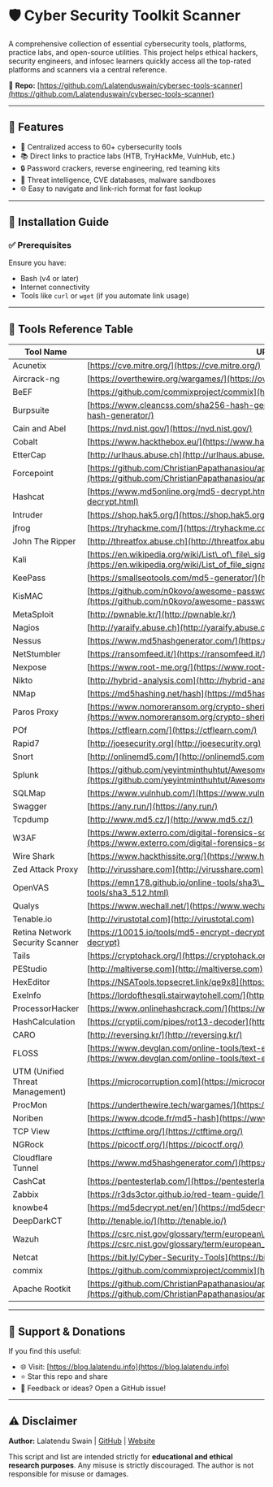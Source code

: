 # 🛡️ Cyber Security Toolkit Scanner

A comprehensive collection of essential cybersecurity tools, platforms, practice labs, and open-source utilities. This project helps ethical hackers, security engineers, and infosec learners quickly access all the top-rated platforms and scanners via a central reference.

📁 **Repo:** [https://github.com/Lalatenduswain/cybersec-tools-scanner](https://github.com/Lalatenduswain/cybersec-tools-scanner)

---

## 📌 Features

- 🚀 Centralized access to 60+ cybersecurity tools
- 📚 Direct links to practice labs (HTB, TryHackMe, VulnHub, etc.)
- 🔒 Password crackers, reverse engineering, red teaming kits
- 🧠 Threat intelligence, CVE databases, malware sandboxes
- 🌐 Easy to navigate and link-rich format for fast lookup

---

## 📖 Installation Guide

### ✅ Prerequisites

Ensure you have:
- Bash (v4 or later)
- Internet connectivity
- Tools like `curl` or `wget` (if you automate link usage)

---

## 🧰 Tools Reference Table

| Tool Name                       | URL                                                                                                                                                                                   |
| ------------------------------- | ------------------------------------------------------------------------------------------------------------------------------------------------------------------------------------- |
| Acunetix                        | [https://cve.mitre.org/](https://cve.mitre.org/)                                                                                                                                      |
| Aircrack-ng                     | [https://overthewire.org/wargames/](https://overthewire.org/wargames/)                                                                                                                |
| BeEF                            | [https://github.com/commixproject/commix](https://github.com/commixproject/commix)                                                                                                    |
| Burpsuite                       | [https://www.cleancss.com/sha256-hash-generator/](https://www.cleancss.com/sha256-hash-generator/)                                                                                    |
| Cain and Abel                   | [https://nvd.nist.gov/](https://nvd.nist.gov/)                                                                                                                                        |
| Cobalt                          | [https://www.hackthebox.eu/](https://www.hackthebox.eu/)                                                                                                                              |
| EtterCap                        | [http://urlhaus.abuse.ch](http://urlhaus.abuse.ch)                                                                                                                                    |
| Forcepoint                      | [https://github.com/ChristianPapathanasiou/apache-rootkit](https://github.com/ChristianPapathanasiou/apache-rootkit)                                                                  |
| Hashcat                         | [https://www.md5online.org/md5-decrypt.html](https://www.md5online.org/md5-decrypt.html)                                                                                              |
| Intruder                        | [https://shop.hak5.org/](https://shop.hak5.org/)                                                                                                                                      |
| jfrog                           | [https://tryhackme.com/](https://tryhackme.com/)                                                                                                                                      |
| John The Ripper                 | [http://threatfox.abuse.ch](http://threatfox.abuse.ch)                                                                                                                                |
| Kali                            | [https://en.wikipedia.org/wiki/List\_of\_file\_signatures](https://en.wikipedia.org/wiki/List_of_file_signatures)                                                                     |
| KeePass                         | [https://smallseotools.com/md5-generator/](https://smallseotools.com/md5-generator/)                                                                                                  |
| KisMAC                          | [https://github.com/n0kovo/awesome-password-cracking?tab=readme-ov-file](https://github.com/n0kovo/awesome-password-cracking?tab=readme-ov-file)                                      |
| MetaSploit                      | [http://pwnable.kr/](http://pwnable.kr/)                                                                                                                                              |
| Nagios                          | [http://yaraify.abuse.ch](http://yaraify.abuse.ch)                                                                                                                                    |
| Nessus                          | [https://www.md5hashgenerator.com/](https://www.md5hashgenerator.com/)                                                                                                                |
| NetStumbler                     | [https://ransomfeed.it/](https://ransomfeed.it/)                                                                                                                                      |
| Nexpose                         | [https://www.root-me.org/](https://www.root-me.org/)                                                                                                                                  |
| Nikto                           | [http://hybrid-analysis.com](http://hybrid-analysis.com)                                                                                                                              |
| NMap                            | [https://md5hashing.net/hash](https://md5hashing.net/hash)                                                                                                                            |
| Paros Proxy                     | [https://www.nomoreransom.org/crypto-sheriff.php](https://www.nomoreransom.org/crypto-sheriff.php)                                                                                    |
| POf                             | [https://ctflearn.com/](https://ctflearn.com/)                                                                                                                                        |
| Rapid7                          | [http://joesecurity.org](http://joesecurity.org)                                                                                                                                      |
| Snort                           | [http://onlinemd5.com/](http://onlinemd5.com/)                                                                                                                                        |
| Splunk                          | [https://github.com/yeyintminthuhtut/Awesome-Red-Teaming?tab=readme-ov-file](https://github.com/yeyintminthuhtut/Awesome-Red-Teaming?tab=readme-ov-file)                              |
| SQLMap                          | [https://www.vulnhub.com/](https://www.vulnhub.com/)                                                                                                                                  |
| Swagger                         | [https://any.run/](https://any.run/)                                                                                                                                                  |
| Tcpdump                         | [http://www.md5.cz/](http://www.md5.cz/)                                                                                                                                              |
| W3AF                            | [https://www.exterro.com/digital-forensics-software/ftk-imager](https://www.exterro.com/digital-forensics-software/ftk-imager)                                                        |
| Wire Shark                      | [https://www.hackthissite.org/](https://www.hackthissite.org/)                                                                                                                        |
| Zed Attack Proxy                | [http://virusshare.com](http://virusshare.com)                                                                                                                                        |
| OpenVAS                         | [https://emn178.github.io/online-tools/sha3\_512.html](https://emn178.github.io/online-tools/sha3_512.html)                                                                           |
| Qualys                          | [https://www.wechall.net/](https://www.wechall.net/)                                                                                                                                  |
| Tenable.io                      | [http://virustotal.com](http://virustotal.com)                                                                                                                                        |
| Retina Network Security Scanner | [https://10015.io/tools/md5-encrypt-decrypt](https://10015.io/tools/md5-encrypt-decrypt)                                                                                              |
| Tails                           | [https://cryptohack.org/](https://cryptohack.org/)                                                                                                                                    |
| PEStudio                        | [http://maltiverse.com](http://maltiverse.com)                                                                                                                                        |
| HexEditor                       | [https://NSATools.topsecret.link/qe9x8](https://NSATools.topsecret.link/qe9x8)                                                                                                        |
| ExeInfo                         | [https://lordofthesqli.stairwaytohell.com/](https://lordofthesqli.stairwaytohell.com/)                                                                                                |
| ProcessorHacker                 | [https://www.onlinehashcrack.com/](https://www.onlinehashcrack.com/)                                                                                                                  |
| HashCalculation                 | [https://cryptii.com/pipes/rot13-decoder](https://cryptii.com/pipes/rot13-decoder)                                                                                                    |
| CARO                            | [http://reversing.kr/](http://reversing.kr/)                                                                                                                                          |
| FLOSS                           | [https://www.devglan.com/online-tools/text-encryption-decryption](https://www.devglan.com/online-tools/text-encryption-decryption)                                                    |
| UTM (Unified Threat Management) | [https://microcorruption.com](https://microcorruption.com)                                                                                                                            |
| ProcMon                         | [https://underthewire.tech/wargames/](https://underthewire.tech/wargames/)                                                                                                            |
| Noriben                         | [https://www.dcode.fr/md5-hash](https://www.dcode.fr/md5-hash)                                                                                                                        |
| TCP View                        | [https://ctftime.org/](https://ctftime.org/)                                                                                                                                          |
| NGRock                          | [https://picoctf.org/](https://picoctf.org/)                                                                                                                                          |
| Cloudflare Tunnel               | [https://www.md5hashgenerator.com/](https://www.md5hashgenerator.com/)                                                                                                                |
| CashCat                         | [https://pentesterlab.com/](https://pentesterlab.com/)                                                                                                                                |
| Zabbix                          | [https://r3ds3ctor.github.io/red-team-guide/](https://r3ds3ctor.github.io/red-team-guide/)                                                                                            |
| knowbe4                         | [https://md5decrypt.net/en/](https://md5decrypt.net/en/)                                                                                                                              |
| DeepDarkCT                      | [http://tenable.io/](http://tenable.io/)                                                                                                                                              |
| Wazuh                           | [https://csrc.nist.gov/glossary/term/european\_institute\_for\_computer\_antivirus\_research](https://csrc.nist.gov/glossary/term/european_institute_for_computer_antivirus_research) |
| Netcat                          | [https://bit.ly/Cyber-Security-Tools](https://bit.ly/Cyber-Security-Tools)                                                                                                            |
| commix                          | [https://github.com/commixproject/commix](https://github.com/commixproject/commix)                                                                                                    |
| Apache Rootkit                  | [https://github.com/ChristianPapathanasiou/apache-rootkit](https://github.com/ChristianPapathanasiou/apache-rootkit)                                                                  |

---

## 💖 Support & Donations

If you find this useful:

* 🌐 Visit: [https://blog.lalatendu.info](https://blog.lalatendu.info)
* ⭐ Star this repo and share
* 📧 Feedback or ideas? Open a GitHub issue!

---

## ⚠️ Disclaimer

**Author:** Lalatendu Swain | [GitHub](https://github.com/Lalatenduswain) | [Website](https://blog.lalatendu.info)

This script and list are intended strictly for **educational and ethical research purposes**. Any misuse is strictly discouraged. The author is not responsible for misuse or damages.
